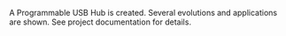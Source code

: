 A Programmable USB Hub is created.
Several evolutions and applications are shown.
See project documentation for details.
